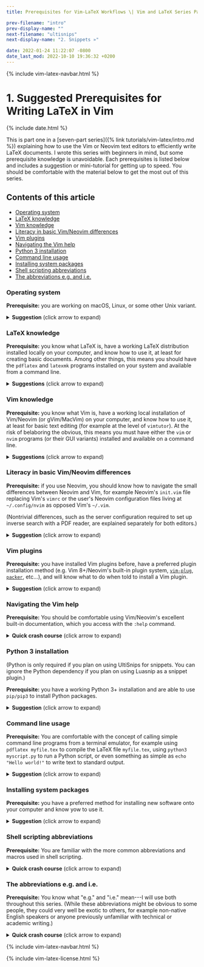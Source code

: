 ```yaml
---
title: Prerequisites for Vim-LaTeX Workflows \| Vim and LaTeX Series Part 1

prev-filename: "intro"
prev-display-name: ""
next-filename: "ultisnips"
next-display-name: "2. Snippets »"

date: 2022-01-24 11:22:07 -0800
date_last_mod: 2022-10-10 19:36:32 +0200
---
```


{% include vim-latex-navbar.html %}

# 1. Suggested Prerequisites for Writing LaTeX in Vim

{% include date.html %}

This is part one in a [seven-part series]({% link tutorials/vim-latex/intro.md %}) explaining how to use the Vim or Neovim text editors to efficiently write LaTeX documents.
I wrote this series with beginners in mind, but some prerequisite knowledge is unavoidable.
Each prerequisites is listed below and includes a suggestion or mini-tutorial for getting up to speed.
You should be comfortable with the material below to get the most out of this series.

## Contents of this article
<!-- vim-markdown-toc GFM -->

* [Operating system](#operating-system)
* [LaTeX knowledge](#latex-knowledge)
* [Vim knowledge](#vim-knowledge)
* [Literacy in basic Vim/Neovim differences](#literacy-in-basic-vimneovim-differences)
* [Vim plugins](#vim-plugins)
* [Navigating the Vim help](#navigating-the-vim-help)
* [Python 3 installation](#python-3-installation)
* [Command line usage](#command-line-usage)
* [Installing system packages](#installing-system-packages)
* [Shell scripting abbreviations](#shell-scripting-abbreviations)
* [The abbreviations e.g. and i.e.](#the-abbreviations-eg-and-ie)

<!-- vim-markdown-toc -->

### Operating system
**Prerequisite:** you are working on macOS, Linux, or some other Unix variant.

<details>
  <summary>
  <strong>Suggestion</strong> (click arrow to expand)
  </summary>
  <p>If you use Windows, I suggest you follow along with the series as is;
  you will still find plenty of helpful techniques and ideas, and if XYZ doesn't work as expected, search the Internet for “how to use XYZ Vim/LaTeX/shell feature on Windows”.
  I do not have formal experience with Windows and cannot offer advice at the level of detail required for this series, but there should be plenty of Windows users on the Internet more knowledgeable than I am who have figured out a solution or workaround.</p>

  <p>If you use some exotic flavor of Unix, I assume you know enough of what you are doing to adapt this series’s Linux-based suggestions to your platform.</p>

</details>

### LaTeX knowledge
**Prerequisite:** you know what LaTeX is, have a working LaTeX distribution installed locally on your computer, and know how to use it, at least for creating basic documents.
Among other things, this means you should have the `pdflatex` and `latexmk` programs installed on your system and available from a command line.

<details>
  <summary>
  <strong>Suggestions</strong> (click arrow to expand)
  </summary>
  <ul>
    <li>
      <p>See the <a href="https://www.latex-project.org/get/">LaTeX project’s official installation instructions</a> for installing LaTeX on various operating systems.</p>
    </li>
    <li>
      <p>I recommend the <a href="https://www.learnlatex.org/en/">tutorial at learnlatex.org</a> as a starting point for learning LaTeX.
    Another decent option, despite the clickbait title, is <a href="https://www.overleaf.com/learn/latex/Learn_LaTeX_in_30_minutes">Overleaf’s <em>Learn LaTeX in 30 minutes</em></a>.
      Note that you can find hundreds of other LaTeX guides on the Web, but this can be just as overwhelming as it is helpful.
      Be wary of poorly written or non-comprehensive tutorials, of which there are unfortunately plenty.
      The <a href="https://www.latex-project.org/help/links/">LaTeX project’s list of helpful links</a> is a good place to find high-quality documentation and tutorials.</p>
    </li>
  </ul>
</details>

### Vim knowledge
**Prerequisite:** you know what Vim is, have a working local installation of Vim/Neovim (or gVim/MacVim) on your computer, and know how to use it, at least for basic text editing (for example at the level of `vimtutor`).
At the risk of belaboring the obvious, this means you must have either the `vim` or `nvim` programs (or their GUI variants) installed and available on a command line.

<details>
  <summary>
  <strong>Suggestions</strong> (click arrow to expand)
  </summary>
  <ul>
    <li>Installation: Vim should come installed on most of the Unix-based systems this series is written for.
      Unfortunately the <a href="https://github.com/vim/vim#installation">official instructions for installing Vim</a> aren’t particularly inviting to beginners;
      for installation I suggest <a href="https://formulae.brew.sh/formula/vim">using Homebrew</a> on macOS or consulting your distribution’s package manager on Linux.</li>
    <li>
      <p>And here are the <a href="https://github.com/neovim/neovim/wiki/Installing-Neovim">official instructions for installing Neovim</a> (which are much friendlier to beginners than Vim’s instructions).
      <em>If you are choosing between Vim and Neovim specifically for the purpose of this series, I encourage you to choose Neovim</em>: connecting Neovim to your PDF reader will be easier because of Neovim’s implementation of the remote procedure call protocol.</p>
    </li>
    <li>To get started with Vim/Neovim, try the interactive Vim tutorial (usually called the “Vim tutor”) that ships with Vim.
  You access the Vim tutor differently depending on your choice of Vim and Neovim.
      <ul>
        <li>If you have Vim (or gVim or MacVim) installed: open a terminal emulator and enter <code class="language-plaintext highlighter-rouge">vimtutor</code>.</li>
        <li>If you have Neovim installed: open Neovim by typing <code class="language-plaintext highlighter-rouge">nvim</code> in a terminal.
  Then, from inside Neovim, type <code class="language-plaintext highlighter-rouge">:Tutor</code> and press the Enter key to open the Vim tutor.</li>
      </ul>

      <p>After (or in place of) the Vim tutor, consider reading through <a href="https://github.com/iggredible/Learn-Vim">Learn Vim the Smart Way</a>.</p>
    </li>
  </ul>
</details>

### Literacy in basic Vim/Neovim differences
**Prerequisite:** if you use Neovim, you should know how to navigate the small differences between Neovim and Vim, for example Neovim's `init.vim` file replacing Vim's `vimrc` or the user's Neovim configuration files living at `~/.config/nvim` as opposed Vim's `~/.vim`.

(Nontrivial differences, such as the server configuration required to set up inverse search with a PDF reader, are explained separately for both editors.)

<details>
  <summary>
  <strong>Suggestion</strong> (click arrow to expand)
  </summary>
  <p>Read through Neovim’s <code class="language-plaintext highlighter-rouge">:help vim-differences</code> or <a href="https://neovim.io/doc/user/vim_diff.html">read the equivalent online version</a>.</p>
</details>

### Vim plugins
**Prerequisite:** you have installed Vim plugins before,
have a preferred plugin installation method (e.g. Vim 8+/Neovim's built-in plugin system, [`vim-plug`](https://github.com/junegunn/vim-plug), [`packer`](https://github.com/wbthomason/packer.nvim), etc...),
and will know what to do when told to install a Vim plugin.

<details>
  <summary>
  <strong>Suggestion</strong> (click arrow to expand)
  </summary>
  <ul>
    <li>
      <p>For most users, I suggest using the well-regarded <a href="https://github.com/junegunn/vim-plug">Vim-Plug plugin</a> to manage your plugins (yes, this is a plugin that manages other plugins).
      The <a href="https://github.com/junegunn/vim-plug">Vim-Plug GitHub page</a> contains everything you need to get started.</p>
    </li>
    <li>
      <p>If you prefer to manage your plugins manually, without third-party tools, use Vim/Neovim’s built-in plugin management system.
  The relevant documentation lives at <code class="language-plaintext highlighter-rouge">:help packages</code> but is unnecessarily complicated for a beginner’s purposes.
  When getting started with the built-in plugin system, it is enough to perform the following:</p>
      <ol>
        <li>Create the folder <code class="language-plaintext highlighter-rouge">pack</code> inside your root Vim configuration folder (i.e. create <code class="language-plaintext highlighter-rouge">~/.vim/pack/</code> if using Vim and <code class="language-plaintext highlighter-rouge">~/.config/nvim/pack/</code> if using Neovim).</li>
        <li>Inside <code class="language-plaintext highlighter-rouge">pack/</code>, create an arbitrary number of directories used to organize your plugins by category (e.g. create <code class="language-plaintext highlighter-rouge">pack/global/</code>, <code class="language-plaintext highlighter-rouge">pack/file-specific/</code>, etc.).
           These names can be anything you like and give you the freedom to organize your plugins as you see fit.
           You probably just want to start with one plugin directory, e.g. <code class="language-plaintext highlighter-rouge">pack/plugins/</code>, and create more if needed as you plugin collection grows.</li>
        <li>Inside each of the just-created organizational directories, create a directory named <code class="language-plaintext highlighter-rouge">start/</code> (you will end up with e.g. <code class="language-plaintext highlighter-rouge">pack/plugins/start/</code>).</li>
        <li>Clone a plugin repository from GitHub into a <code class="language-plaintext highlighter-rouge">start/</code> directory.</li>
      </ol>

      <p>Since that might sound abstract, an example shell session used to install the <a href="https://github.com/lervag/vimtex">VimTeX</a>, <a href="https://github.com/SirVer/ultisnips">UltiSnips</a>, and <a href="https://github.com/tpope/vim-dispatch">Vim-Dispatch</a> plugins (all used later in this series) using Vim/Neovim’s built-in plugin system would look like this:</p>
      <div class="language-sh highlighter-rouge"><div class="highlight"><pre class="highlight"><code><span class="c"># Change directories to the root Vim config directory</span>
  <span class="nb">cd</span> ~/.vim         <span class="c"># for Vim</span>
  <span class="nb">cd</span> ~/.config/nvim  <span class="c"># for Neovim</span>

  <span class="c"># Create the required package directory structure</span>
  <span class="nb">mkdir</span> <span class="nt">-p</span> pack/plugins/start
  <span class="nb">cd </span>pack/plugins/start

  <span class="c"># Clone the plugins' GitHub repos from inside `start/`</span>
  git clone https://github.com/lervag/vimtex
  git clone https://github.com/SirVer/ultisnips
  git clone https://github.com/tpope/vim-dispatch
  </code></pre></div>    </div>
      <p>For orientation, the resulting file structure would be:</p>
      <div class="language-sh highlighter-rouge"><div class="highlight"><pre class="highlight"><code>~/.vim/
  └── pack/
      └── plugins/
          └── start/
              ├── vimtex/
              ├── ultisnips/
              └── vim-dispatch/
  </code></pre></div>    </div>
      <p>The VimTeX, UltiSnips, and Vim-Dispatch plugins would then automatically load whenever Vim starts up.</p>

      <p>If you install a plugin manually, its documentation will not be automatically available with Vim’s <code class="language-plaintext highlighter-rouge">:help</code> command.
  To generate the plugin documentation, first ensure the plugin has a <code class="language-plaintext highlighter-rouge">doc</code> directory, which is where documentation should be stored.
  If a plugin <code class="language-plaintext highlighter-rouge">doc</code> directory exists, you can generate its documentation with the Vim command</p>
      <div class="language-vim highlighter-rouge"><div class="highlight"><pre class="highlight"><code><span class="p">:</span><span class="k">helptags</span> <span class="sr">/path/</span><span class="k">to</span><span class="sr">/plugin/</span>doc
  </code></pre></div>    </div>
      <p>You can also just use <code class="language-plaintext highlighter-rouge">:helptags ALL</code> to generate documentation for all plugins with a <code class="language-plaintext highlighter-rouge">doc</code> directory;
    see <code class="language-plaintext highlighter-rouge">:help helptags</code> for background.</p>
    </li>
  </ul>
</details>

### Navigating the Vim help
**Prerequisite:** You should be comfortable using Vim/Neovim's excellent built-in documentation, which you access with the `:help` command.

<details>
  <summary>
  <strong>Quick crash course</strong> (click arrow to expand)
  </summary>

  <p>The Vim documentation is hyperlinked, and if you have syntax highlighting enabled, clickable hyperlinks to help chapters and sections should be clearly highlighted.
  The following two key combinations are your friend:</p>

  <ul>
  <li>Press <code class="language-plaintext highlighter-rouge">&lt;Ctrl&gt;]</code> (i.e. the control key and the right square bracket) with your cursor over a highlighted documentation section to jump to that section</li>
  <li>Press <code class="language-plaintext highlighter-rouge">&lt;Ctrl&gt;o</code> (the control key and the lowercase <code class="language-plaintext highlighter-rouge">o</code>) to jump backward through your navigation history (e.g. to return to your original position before pressing <code class="language-plaintext highlighter-rouge">&lt;Ctrl&gt;]</code>)</li>
  </ul>

  <p>For more information, read <code class="language-plaintext highlighter-rouge">:help 01.1</code>, which explains the basics of the Vim documentation, and <code class="language-plaintext highlighter-rouge">:help notation</code>, which explains the notation used in the Vim documentation</p>

</details>

### Python 3 installation

(Python is only required if you plan on using UltiSnips for snippets.
You can ignore the Python dependency if you plan on using Luasnip as a snippet plugin.)

**Prerequisite:** you have a working Python 3+ installation and are able to use `pip/pip3` to install Python packages.

<details>
  <summary>
  <strong>Suggestion</strong> (click arrow to expand)
  </summary>

  <p>I suggest installing Python using your distribution's package manager on Linux and using Homebrew on macOS.
  Both of these options should give you a reliable, up-to-date version of Python that includes <code class="language-plaintext highlighter-rouge">pip</code>.
  If you discover that you have multiple, conflicting installations of Python on your system (this is risk on macOS in particular, which ships an outdated version by default), refer to one of the many guides on the Internet for cleaning up a Python 3 installation on your operating system.</p>

  <p>In any case, you should end up with the <code class="language-plaintext highlighter-rouge">python</code>/<code class="language-plaintext highlighter-rouge">python3</code> and <code class="language-plaintext highlighter-rouge">pip</code>/<code class="language-plaintext highlighter-rouge">pip3</code> commands available from a command line.</p>
</details>

### Command line usage
**Prerequisite:** You are comfortable with the concept of calling simple command line programs from a terminal emulator, for example using `pdflatex myfile.tex` to compile the LaTeX file `myfile.tex`, using `python3 myscript.py` to run a Python script, or even something as simple as `echo "Hello world!"` to write text to standard output.

<details>
  <summary>
  <strong>Suggestion</strong> (click arrow to expand)
  </summary>
  <p>I tentatively assume that someone interested in using a command line editor like Vim is already familiar with the command line.
  But in case you need practice, search YouTube for one of the many guides on getting started with the command line.</p>
</details>

### Installing system packages
**Prerequisite:** you have a preferred method for installing new software onto your computer and know yow to use it.

<details>
  <summary>
  <strong>Suggestion</strong> (click arrow to expand)
  </summary>
  <p>Use your distribution’s package manager on Linux and the <a href="https://brew.sh/">Homebrew package manager</a> on macOS.</p>
</details>

### Shell scripting abbreviations
**Prerequisite:** You are familiar with the more common abbreviations and macros used in shell scripting.

<details>
  <summary>
  <strong>Quick crash course</strong> (click arrow to expand)
  </summary>
  <p>The abbreviations you should know for this series are:</p>
  <ul>
    <li><code class="language-plaintext highlighter-rouge">~</code> (the tilde) is shorthand for the home directory</li>
    <li><code class="language-plaintext highlighter-rouge">.</code> is shorthand for the current working directory</li>
    <li><code class="language-plaintext highlighter-rouge">..</code> is shorthand for one directory above the current working directory</li>
    <li><code class="language-plaintext highlighter-rouge">*</code> is the match-all wildcard character used in <a href="https://en.wikipedia.org/wiki/Glob_(programming)">glob patterns</a>.</li>
  </ul>
</details>

### The abbreviations e.g. and i.e.
**Prerequisite:** You know what "e.g." and "i.e." mean---I will use both throughout this series.
(While these abbreviations might be obvious to some people, they could very well be exotic to others, for example non-native English speakers or anyone previously unfamiliar with technical or academic writing.)

<details>
  <summary>
  <strong>Quick crash course</strong> (click arrow to expand)
  </summary>
  <ul>
    <li>
      <p>“e.g.” means “for example”; it is an abbreviation of the Latin phrase <em>exemplī grātiā</em>, which means “for the sake of an example”.
  For more information consult <a href="https://en.wiktionary.org/wiki/e.g.">Wiktionary</a> or the Internet.</p>

      <p>Example:</p>
      <blockquote>
        <p>The VimTeX function <code class="language-plaintext highlighter-rouge">vimtex#syntax#in_mathzone()</code> returns <code class="language-plaintext highlighter-rouge">1</code> if the cursor is inside a LaTeX math zone (<strong>e.g.</strong> inside an <code class="language-plaintext highlighter-rouge">equation</code> environment or between inline math <code class="language-plaintext highlighter-rouge">$ $</code> symbols) and <code class="language-plaintext highlighter-rouge">0</code> otherwise.</p>
      </blockquote>

      <p>Equivalent meaning, using “for example”:</p>
      <blockquote>
        <p>The VimTeX function <code class="language-plaintext highlighter-rouge">vimtex#syntax#in_mathzone()</code> returns <code class="language-plaintext highlighter-rouge">1</code> if the cursor is inside a LaTeX math zone (<strong>for example</strong> inside an <code class="language-plaintext highlighter-rouge">equation</code> environment or between inline math <code class="language-plaintext highlighter-rouge">$ $</code> symbols) and <code class="language-plaintext highlighter-rouge">0</code> otherwise.</p>
      </blockquote>
    </li>
    <li>
      <p>“i.e.” means “that is” and is usually used as a clarification of a previous statement; it is an abbreviation of the Latin phrase <em>id est</em>, which, surprise surprise, means “that is”.
  For more information consult <a href="https://en.wiktionary.org/wiki/i.e.">Wiktionary</a> or search the Internet.</p>

      <p>Example:</p>
      <blockquote>
        <p>The VimTeX shortcuts <code class="language-plaintext highlighter-rouge">[*</code> and <code class="language-plaintext highlighter-rouge">]*</code> let you move between the boundaries of LaTeX comments (<strong>i.e.</strong> any text beginning with <code class="language-plaintext highlighter-rouge">%</code>)</p>
      </blockquote>

      <p>Equivalent meaning, using “that is”:</p>
      <blockquote>
        <p>The VimTeX shortcuts <code class="language-plaintext highlighter-rouge">[*</code> and <code class="language-plaintext highlighter-rouge">]*</code> let you move between the boundaries of LaTeX comments (<strong>that is</strong> any text beginning with <code class="language-plaintext highlighter-rouge">%</code>)</p>
      </blockquote>
    </li>
  </ul>

  <p>Probably thanks to their conciseness, “e.g.” and “i.e.” commonly appear in technical and academic writing;
they look weird the first time you see them, but you quickly get used to and come to appreciate them.</p>
</details>

{% include vim-latex-navbar.html %}

{% include vim-latex-license.html %}
